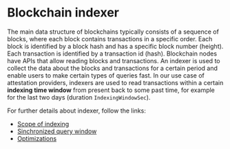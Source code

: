 # Blockchain indexer

The main data structure of blockchains typically consists of a sequence of blocks, where each block contains transactions in a specific order.
Each block is identified by a block hash and has a specific block number (height). Each transaction is identified by a transaction id (hash). Blockchain nodes have APIs that allow reading blocks and transactions. An indexer is used to collect the data about the blocks and transactions for a certain period and enable users to make certain types of queries fast. In our use case of attestation providers, indexers are used to read transactions within a certain **indexing time window**  from present back to some past time, for example for the last two days (duration `IndexingWindowSec`).

For further details about indexer, follow the links:
- [Scope of indexing](./indexer-scope.md)
- [Sinchronized query window](./synchronized-query-window.md)
- [Optimizations](./indexer-optimizations.md)




